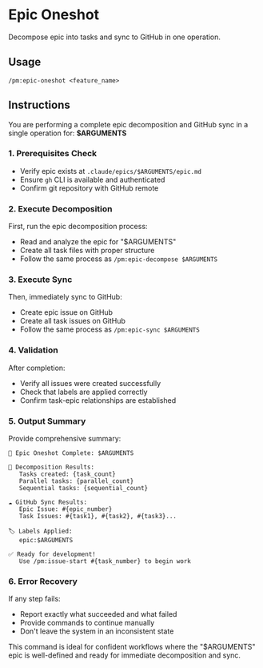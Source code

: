 # Epic Oneshot

Decompose epic into tasks and sync to GitHub in one operation.

## Usage
```
/pm:epic-oneshot <feature_name>
```

## Instructions

You are performing a complete epic decomposition and GitHub sync in a single operation for: **$ARGUMENTS**

### 1. Prerequisites Check
- Verify epic exists at `.claude/epics/$ARGUMENTS/epic.md`
- Ensure `gh` CLI is available and authenticated
- Confirm git repository with GitHub remote

### 2. Execute Decomposition
First, run the epic decomposition process:
- Read and analyze the epic for "$ARGUMENTS"
- Create all task files with proper structure
- Follow the same process as `/pm:epic-decompose $ARGUMENTS`

### 3. Execute Sync
Then, immediately sync to GitHub:
- Create epic issue on GitHub
- Create all task issues on GitHub
- Follow the same process as `/pm:epic-sync $ARGUMENTS`

### 4. Validation
After completion:
- Verify all issues were created successfully
- Check that labels are applied correctly
- Confirm task-epic relationships are established

### 5. Output Summary
Provide comprehensive summary:
```
🚀 Epic Oneshot Complete: $ARGUMENTS

📝 Decomposition Results:
   Tasks created: {task_count}
   Parallel tasks: {parallel_count}
   Sequential tasks: {sequential_count}

☁️ GitHub Sync Results:
   Epic Issue: #{epic_number}
   Task Issues: #{task1}, #{task2}, #{task3}...
   
🏷️ Labels Applied:
   epic:$ARGUMENTS
   
✅ Ready for development!
   Use /pm:issue-start #{task_number} to begin work
```

### 6. Error Recovery
If any step fails:
- Report exactly what succeeded and what failed
- Provide commands to continue manually
- Don't leave the system in an inconsistent state

This command is ideal for confident workflows where the "$ARGUMENTS" epic is well-defined and ready for immediate decomposition and sync.
